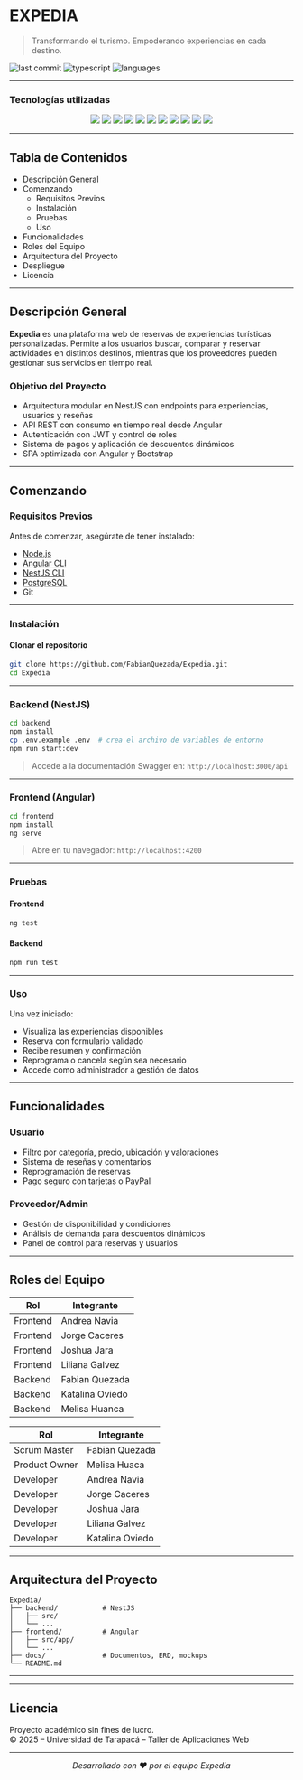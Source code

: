 # EXPEDIA

> Transformando el turismo. Empoderando experiencias en cada destino.

![last commit](https://img.shields.io/github/last-commit/FabianQuezada/Expedia?style=for-the-badge)
![typescript](https://img.shields.io/badge/TypeScript-64.8%25-blue?style=for-the-badge)
![languages](https://img.shields.io/github/languages/count/FabianQuezada/Expedia?style=for-the-badge)

---

### Tecnologías utilizadas

<p align="center">
  <img src="https://img.shields.io/badge/JSON-000000?style=for-the-badge&logo=json&logoColor=white"/>
  <img src="https://img.shields.io/badge/Markdown-000000?style=for-the-badge&logo=markdown&logoColor=white"/>
  <img src="https://img.shields.io/badge/NPM-CB3837?style=for-the-badge&logo=npm&logoColor=white"/>
  <img src="https://img.shields.io/badge/TypeORM-FF3C00?style=for-the-badge&logo=typeorm&logoColor=white"/>
  <img src="https://img.shields.io/badge/Prettier-F7B93E?style=for-the-badge&logo=prettier&logoColor=white"/>
  <img src="https://img.shields.io/badge/JavaScript-F7DF1E?style=for-the-badge&logo=javascript&logoColor=black"/>
  <img src="https://img.shields.io/badge/TypeScript-3178C6?style=for-the-badge&logo=typescript&logoColor=white"/>
  <img src="https://img.shields.io/badge/tsnode-3178C6?style=for-the-badge"/>
  <img src="https://img.shields.io/badge/ESLint-4B32C3?style=for-the-badge&logo=eslint&logoColor=white"/>
  <img src="https://img.shields.io/badge/Bootstrap-7952B3?style=for-the-badge&logo=bootstrap&logoColor=white"/>
  <img src="https://img.shields.io/badge/Jest-C21325?style=for-the-badge&logo=jest&logoColor=white"/>
</p>

---

## Tabla de Contenidos

- Descripción General
- Comenzando
  - Requisitos Previos
  - Instalación
  - Pruebas
  - Uso
- Funcionalidades
- Roles del Equipo
- Arquitectura del Proyecto
- Despliegue
- Licencia

---

## Descripción General

**Expedia** es una plataforma web de reservas de experiencias turísticas personalizadas. Permite a los usuarios buscar, comparar y reservar actividades en distintos destinos, mientras que los proveedores pueden gestionar sus servicios en tiempo real.

### Objetivo del Proyecto

- Arquitectura modular en NestJS con endpoints para experiencias, usuarios y reseñas
- API REST con consumo en tiempo real desde Angular
- Autenticación con JWT y control de roles
- Sistema de pagos y aplicación de descuentos dinámicos
- SPA optimizada con Angular y Bootstrap

---

## Comenzando

### Requisitos Previos

Antes de comenzar, asegúrate de tener instalado:

- [Node.js ](https://nodejs.org)
- [Angular CLI](https://angular.io)
- [NestJS CLI](https://docs.nestjs.com/)
- [PostgreSQL](https://www.postgresql.org/)
- Git

---

### Instalación

#### Clonar el repositorio

```bash
git clone https://github.com/FabianQuezada/Expedia.git
cd Expedia
```

---

### Backend (NestJS)

```bash
cd backend
npm install
cp .env.example .env  # crea el archivo de variables de entorno
npm run start:dev
```

> Accede a la documentación Swagger en: `http://localhost:3000/api`

---

### Frontend (Angular)

```bash
cd frontend
npm install
ng serve
```

> Abre en tu navegador: `http://localhost:4200`

---

### Pruebas

#### Frontend

```bash
ng test
```

#### Backend

```bash
npm run test
```

---

### Uso

Una vez iniciado:

- Visualiza las experiencias disponibles
- Reserva con formulario validado
- Recibe resumen y confirmación
- Reprograma o cancela según sea necesario
- Accede como administrador a gestión de datos

---

## Funcionalidades

### Usuario

- Filtro por categoría, precio, ubicación y valoraciones
- Sistema de reseñas y comentarios
- Reprogramación de reservas
- Pago seguro con tarjetas o PayPal

### Proveedor/Admin

- Gestión de disponibilidad y condiciones
- Análisis de demanda para descuentos dinámicos
- Panel de control para reservas y usuarios

---

##  Roles del Equipo

| Rol                | Integrante         |
|------------------- |--------------------|
|  Frontend        | Andrea Navia       |
| Frontend        | Jorge Caceres      |
| Frontend         | Joshua Jara        |
| Frontend         | Liliana Galvez    |
| Backend         | Fabian Quezada    |
| Backend         | Katalina Oviedo    |
| Backend         | Melisa Huanca    |


| Rol                | Integrante         |
|------------------- |--------------------|
|  Scrum Master      | Fabian Quezada     |
|  Product Owner     | Melisa Huaca       |
|  Developer         | Andrea Navia       |
|  Developer         | Jorge Caceres      |
|  Developer         | Joshua Jara        |
|  Developer         | Liliana Galvez     |
|  Developer         | Katalina Oviedo    |




---

## Arquitectura del Proyecto

```
Expedia/
├── backend/           # NestJS
│   ├── src/
│   └── ...
├── frontend/          # Angular
│   ├── src/app/
│   └── ...
├── docs/              # Documentos, ERD, mockups
└── README.md
```

---
---

## Licencia

Proyecto académico sin fines de lucro.  
© 2025 – Universidad de Tarapacá – Taller de Aplicaciones Web

---

<p align="center"><i>Desarrollado con ❤️ por el equipo Expedia</i></p>
